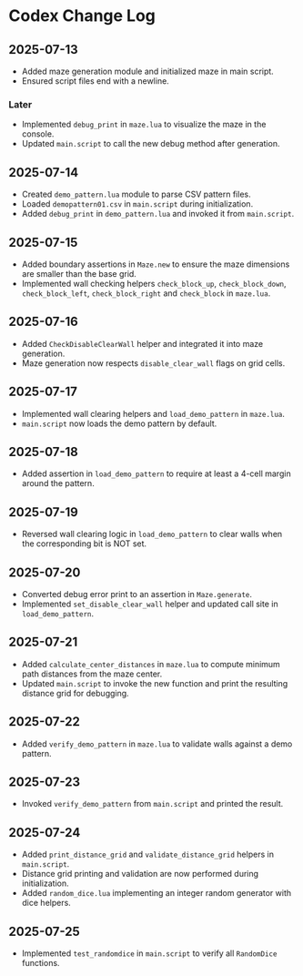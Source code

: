 # Codex Change Log

## 2025-07-13
- Added maze generation module and initialized maze in main script.
- Ensured script files end with a newline.

### Later
- Implemented `debug_print` in `maze.lua` to visualize the maze in the console.
- Updated `main.script` to call the new debug method after generation.

## 2025-07-14
- Created `demo_pattern.lua` module to parse CSV pattern files.
- Loaded `demopattern01.csv` in `main.script` during initialization.
- Added `debug_print` in `demo_pattern.lua` and invoked it from `main.script`.

## 2025-07-15
- Added boundary assertions in `Maze.new` to ensure the maze dimensions are smaller than the base grid.
- Implemented wall checking helpers `check_block_up`, `check_block_down`, `check_block_left`, `check_block_right` and `check_block` in `maze.lua`.

## 2025-07-16
- Added `CheckDisableClearWall` helper and integrated it into maze generation.
- Maze generation now respects `disable_clear_wall` flags on grid cells.

## 2025-07-17
- Implemented wall clearing helpers and `load_demo_pattern` in `maze.lua`.
- `main.script` now loads the demo pattern by default.

## 2025-07-18
- Added assertion in `load_demo_pattern` to require at least a 4-cell margin around the pattern.

## 2025-07-19
- Reversed wall clearing logic in `load_demo_pattern` to clear walls when the corresponding bit is NOT set.

## 2025-07-20
- Converted debug error print to an assertion in `Maze.generate`.
- Implemented `set_disable_clear_wall` helper and updated call site in `load_demo_pattern`.

## 2025-07-21
- Added `calculate_center_distances` in `maze.lua` to compute minimum path
  distances from the maze center.
- Updated `main.script` to invoke the new function and print the resulting
  distance grid for debugging.

## 2025-07-22
- Added `verify_demo_pattern` in `maze.lua` to validate walls against a demo pattern.

## 2025-07-23
- Invoked `verify_demo_pattern` from `main.script` and printed the result.

## 2025-07-24
- Added `print_distance_grid` and `validate_distance_grid` helpers in `main.script`.
- Distance grid printing and validation are now performed during initialization.
- Added `random_dice.lua` implementing an integer random generator with dice helpers.

## 2025-07-25
- Implemented `test_randomdice` in `main.script` to verify all `RandomDice` functions.

